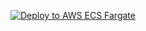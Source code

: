 
[![Deploy to AWS ECS Fargate](https://github.com/AshutoshAM2002/pearlthrough/blob/actions/workflows/aws-ecs.yml/badge.svg?branch=master)](https://github.com/AshutoshAM2002/pearlthrough/blob/actions/workflows/aws-ecs.yml/badge.svg?branch=master)
